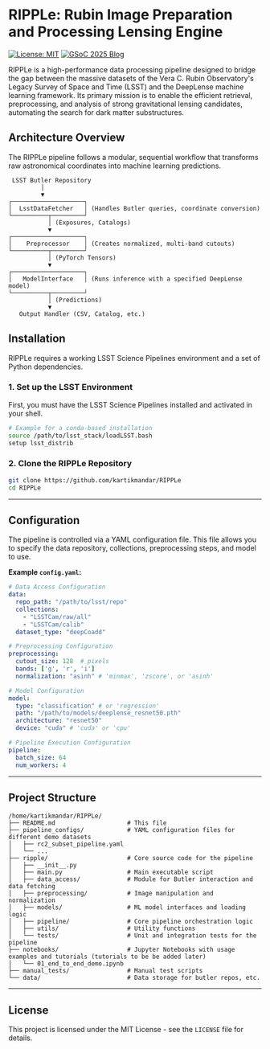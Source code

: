 # RIPPLe: Rubin Image Preparation and Processing Lensing Engine

[![License: MIT](https://img.shields.io/badge/License-MIT-yellow.svg)](https://opensource.org/licenses/MIT)
[![GSoC 2025 Blog](https://img.shields.io/badge/GSoC%202025-Blog-orange)](https://gsoc2025.blogspot.com/)

RIPPLe is a high-performance data processing pipeline designed to bridge the gap between the massive datasets of the Vera C. Rubin Observatory's Legacy Survey of Space and Time (LSST) and the DeepLense machine learning framework. Its primary mission is to enable the efficient retrieval, preprocessing, and analysis of strong gravitational lensing candidates, automating the search for dark matter substructures.


## Architecture Overview

The RIPPLe pipeline follows a modular, sequential workflow that transforms raw astronomical coordinates into machine learning predictions.

```
 LSST Butler Repository
         │
         ▼
┌────────────────────┐
│  LsstDataFetcher   │ (Handles Butler queries, coordinate conversion)
└──────────┬─────────┘
           │ (Exposures, Catalogs)
           ▼
┌────────────────────┐
│    Preprocessor    │ (Creates normalized, multi-band cutouts)
└──────────┬─────────┘
           │ (PyTorch Tensors)
           ▼
┌────────────────────┐
│   ModelInterface   │ (Runs inference with a specified DeepLense model)
└──────────┬─────────┘
           │ (Predictions)
           ▼
   Output Handler (CSV, Catalog, etc.)
```

## Installation

RIPPLe requires a working LSST Science Pipelines environment and a set of Python dependencies.

### 1. Set up the LSST Environment

First, you must have the LSST Science Pipelines installed and activated in your shell.

```bash
# Example for a conda-based installation
source /path/to/lsst_stack/loadLSST.bash
setup lsst_distrib
```

### 2. Clone the RIPPLe Repository

```bash
git clone https://github.com/kartikmandar/RIPPLe
cd RIPPLe
```

---

## Configuration

The pipeline is controlled via a YAML configuration file. This file allows you to specify the data repository, collections, preprocessing steps, and model to use.

**Example `config.yaml`:**

```yaml
# Data Access Configuration
data:
  repo_path: "/path/to/lsst/repo"
  collections:
    - "LSSTCam/raw/all"
    - "LSSTCam/calib"
  dataset_type: "deepCoadd"

# Preprocessing Configuration
preprocessing:
  cutout_size: 128  # pixels
  bands: ['g', 'r', 'i']
  normalization: "asinh" # 'minmax', 'zscore', or 'asinh'

# Model Configuration
model:
  type: "classification" # or 'regression'
  path: "/path/to/models/deeplense_resnet50.pth"
  architecture: "resnet50"
  device: "cuda" # 'cuda' or 'cpu'

# Pipeline Execution Configuration
pipeline:
  batch_size: 64
  num_workers: 4
```

---

## Project Structure

```
/home/kartikmandar/RIPPLe/
├── README.md                    # This file
├── pipeline_configs/            # YAML configuration files for different demo datasets
│   ├── rc2_subset_pipeline.yaml
│   └── ...
├── ripple/                      # Core source code for the pipeline
│   ├── __init__.py
│   ├── main.py                  # Main executable script
│   ├── data_access/             # Module for Butler interaction and data fetching
│   ├── preprocessing/           # Image manipulation and normalization
│   ├── models/                  # ML model interfaces and loading logic
│   ├── pipeline/                # Core pipeline orchestration logic
│   ├── utils/                   # Utility functions
│   └── tests/                   # Unit and integration tests for the pipeline
├── notebooks/                   # Jupyter Notebooks with usage examples and tutorials (tutorials to be be added later)
│   └── 01_end_to_end_demo.ipynb
├── manual_tests/                # Manual test scripts
└── data/                        # Data storage for butler repos, etc.
```
---

## License

This project is licensed under the MIT License - see the `LICENSE` file for details.